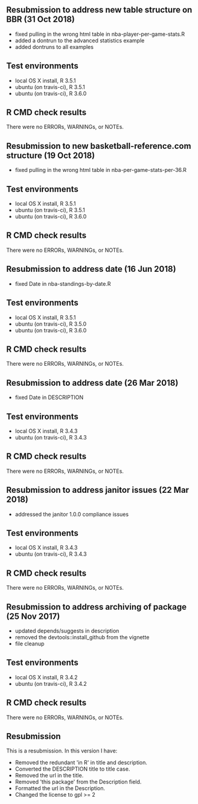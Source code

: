 ## Resubmission to address new table structure on BBR (31 Oct 2018)

* fixed pulling in the wrong html table in nba-player-per-game-stats.R
* added a dontrun to the advanced statistics example
* added dontruns to all examples

## Test environments
* local OS X install, R 3.5.1
* ubuntu (on travis-ci), R 3.5.1
* ubuntu (on travis-ci), R 3.6.0

## R CMD check results
There were no ERRORs, WARNINGs, or NOTEs.

## Resubmission to new basketball-reference.com structure (19 Oct 2018)

* fixed pulling in the wrong html table in nba-per-game-stats-per-36.R

## Test environments
* local OS X install, R 3.5.1
* ubuntu (on travis-ci), R 3.5.1
* ubuntu (on travis-ci), R 3.6.0

## R CMD check results
There were no ERRORs, WARNINGs, or NOTEs.

## Resubmission to address date (16 Jun 2018)

* fixed Date in nba-standings-by-date.R

## Test environments
* local OS X install, R 3.5.1
* ubuntu (on travis-ci), R 3.5.0
* ubuntu (on travis-ci), R 3.6.0

## R CMD check results
There were no ERRORs, WARNINGs, or NOTEs.

## Resubmission to address date (26 Mar 2018)

* fixed Date in DESCRIPTION

## Test environments
* local OS X install, R 3.4.3
* ubuntu (on travis-ci), R 3.4.3

## R CMD check results
There were no ERRORs, WARNINGs, or NOTEs.

## Resubmission to address janitor issues (22 Mar 2018)

* addressed the janitor 1.0.0 compliance issues

## Test environments
* local OS X install, R 3.4.3
* ubuntu (on travis-ci), R 3.4.3

## R CMD check results
There were no ERRORs, WARNINGs, or NOTEs.

## Resubmission to address archiving of package (25 Nov 2017)

* updated depends/suggests in description
* removed the devtools::install_github from the vignette
* file cleanup

## Test environments
* local OS X install, R 3.4.2
* ubuntu (on travis-ci), R 3.4.2

## R CMD check results
There were no ERRORs, WARNINGs, or NOTEs.

## Resubmission 
This is a resubmission. In this version I have:

* Removed the redundant 'in R' in title and description.
* Converted the DESCRIPTION title to title case.
* Removed the url in the title.
* Removed 'this package' from the Description field.
* Formatted the url in the Description.
* Changed the license to gpl >= 2

